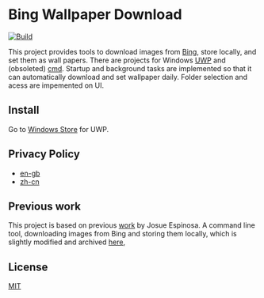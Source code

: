 # Bing Wallpaper Download

[![Build](https://github.com/BillShiyaoZhang/BingWallpaperDownload/workflows/Build/badge.svg?branch=master)](https://github.com/BillShiyaoZhang/BingWallpaperDownload/actions?query=workflow%3ABuild)

This project provides tools to download images from [Bing](https://www.bing.com), store locally, and set them as wall papers. There are projects for Windows [UWP](./BingBackground/BBUWP/) and (obsoleted) [cmd](./BingBackground/BingBackground/). Startup and background tasks are implemented so that it can automatically download and set wallpaper daily. Folder selection and acess are impemented on UI.

## Install

Go to [Windows Store](https://www.microsoft.com/store/apps/9N8413Z3MTSN) for UWP.

## Privacy Policy
* [en-gb](BingBackground/privacy-policy/en-gb.md)
* [zh-cn](BingBackground/privacy-policy/zh-cn.md)

## Previous work

This project is based on previous [work](https://github.com/josueespinosa/BingBackground) by Josue Espinosa. A command line tool, downloading images from Bing and storing them locally, which is slightly modified and archived [here](./BingBackground/BingBackground/),

## License
[MIT](https://github.com/BillShiyaoZhang/BingWallpaperDownload/blob/master/LICENSE)
